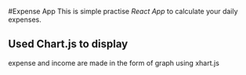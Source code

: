 #Expense App 
This is simple practise *React App* to calculate your daily expenses.


## Used Chart.js to display
expense and income are made in the form of graph using xhart.js